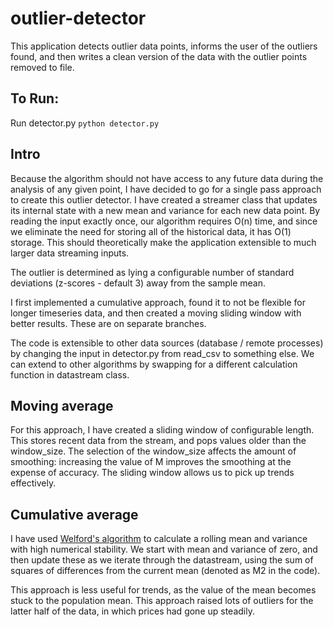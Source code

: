 # outlier-detector

This application detects outlier data points, informs the user of the outliers found, and then writes a clean version of the data with the outlier points removed to file.

## To Run:
Run detector.py
`python detector.py`

## Intro
Because the algorithm should not have access to any future data during the analysis of any given point, I have decided to go for a single pass approach to create this outlier detector. I have created a streamer class that updates its internal state with a new mean and variance for each new data point. By reading the input exactly once, our algorithm requires O(n) time, and since we eliminate the need for storing all of the historical data, it has O(1) storage. This should theoretically make the application extensible to much larger data streaming inputs.

The outlier is determined as lying a configurable number of standard deviations (z-scores - default 3) away from the sample mean.

I first implemented a cumulative approach, found it to not be flexible for longer timeseries data, and then created a moving sliding window with better results. These are on separate branches.

The code is extensible to other data sources (database / remote processes) by changing the input in detector.py from read_csv to something else. We can extend to other algorithms by swapping for a different calculation function in datastream class.

## Moving average
For this approach, I have created a sliding window of configurable length. This stores recent data from the stream, and pops values older than the window_size. The selection of the window_size affects the amount of smoothing: increasing the value of M improves the smoothing at the expense of accuracy. The sliding window allows us to pick up trends effectively.

## Cumulative average
I have used  [Welford's algorithm](https://www.wikiwand.com/en/Algorithms_for_calculating_variance#/) to calculate a rolling mean and variance with high numerical stability. We start with mean and variance of zero, and then update these as we iterate through the datastream, using the sum of squares of differences from the current mean (denoted as M2 in the code).

This approach is less useful for trends, as the value of the mean becomes stuck to the population mean. This approach raised lots of outliers for the latter half of the data, in which prices had gone up steadily.
